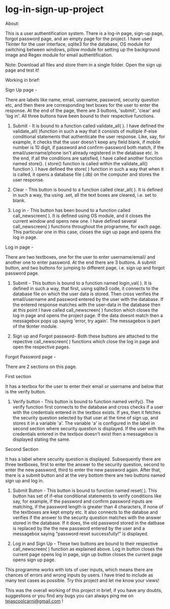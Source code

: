 # log-in-sign-up-project

About:

This is a user authentification system. There is a log-in page, sign-up page, forgot password page, and an empty page for the project.
I have used Tkinter for the user interface, sqlite3 for the database, OS module for switching between windows, pillow module for setting up the background image and Regex module for email authentification.

Note: Download all files and store them in a single folder. Open the sign up page and test it!

Working in brief:

Sign Up page -

There are labels like name, email, username, password, security question etc, and then there are corresponding text boxes for the user to enter the response.
At the end of the page, there are 3 buttons, 'submit', 'clear' and 'log in'. All three buttons have been bound to their respective functions.

1) Submit - It is bound to a function called validate_all( ). I have defined the validate_all( )function in such a way that it consists of multiple if-else conditional statements that authenticate the user response. Like, say, for example, it checks that the user doesn't keep any field blank, if mobile number is 10 digit, if password and confirm-password both match, if the email/username/phone isn't already registered in the database etc. In the end, if all the conditions are satisfied, I have called another function named store(). ( store() function is called within the validate_all() function ). I have defined the store( ) function in such a way that when it is called, it opens a database file (.db) on the computer and stores the user response. 

2) Clear - This button is bound to a function called clear_all( ). It is defined in such a way, tha using .set, all the text boxes are cleared, i.e. set to blank.
 
3) Log in -  This button has been bound to a function called call_newscreen( ). It is defined using OS module, and it closes the current window and opens new one. I have defined several call_newscreen( ) functions throughout the programme, for each page. This particular one in this case, closes the sign up page and opens the log in page.


Log in page -

There are two textboxes, one for the user to enter username/email/ and another one to enter password. At the end there are 3 buttons. A submit button, and two buttons for jumping to different page, i.e. sign up and forgot password page.

1) Submit - This button is bound to a function named login_val( ). It is defined in such a way, that first, using sqlite3 code, it connects to the database file on which the user data is stored. Then cross verifies the  email/username and password entered by the user with the database. If the entered response matches with the user-data in the database then at this point I have called call_newscreen( ) function which closes the log in page and opens the project page. If the data doesnt match then a messagebox pops up saying 'error, try again'. The messagebox is part of the tkinter module.

2) Sign up and Forgot password- Both these buttons are attached to the repective call_newscreen( ) functions which close the log in page and open the respective pages.

Forgot Password page -

There are 2 sections on this page. 

First section

It has a textbox for the user to enter their email or username and below that is the verify button.

1) Verify button - This button is bound to function named verify(). The verify function first connects to the database and cross checks if a user with the credentials entered in the textbox exists. If yes, then it fetches the security question selected by that user at the time of sign up, and stores it in a variable 'a'. The variable 'a' is configured in the label in second section where security question is displayed. If the user with the credentials entered in the textbox doesn't exist then a messagebox is displayed stating the same.

Second Section

It has a label where security question is displayed. Subsequently there are three textboxes, first to enter the answer to the security question, second to enter the new password, third to enter the new password again. After that, there is a submit button and at the very bottom there are two buttons named sign up and log in.

1) Submit Button - This button is bound to function named reset( ). This button has set of if-else conditional statements to verify conditions like say, for example, if the password and confirm password inputs are matching, if the password length is greater than 4 characters, if none of the textboxes are kept empty etc. It also connects to the databse and verifies if the answer to the security question matches with the answer stored in the database. If it does, the old password stored in the datbase is replaced by the the new password entered by the user and a messagebox saying "password reset successfully!" is displayed.

2) Log in and Sign Up - These two buttons are bound to their respective call_newscreen( ) function as explained above. Log in button closes the current page opens log in page, sign up button closes the current page opens sign up page.

This programme works with lots of user inputs, which means there are chances of errors and wrong inputs by users. I have tried to include as many test cases as possible. Try this project and let me know your views!

This was the overall working of this project in brief, if you have any doubts, suggestions or you find any bugs you can always ping me on tejascoolcarni@gmail.com !
